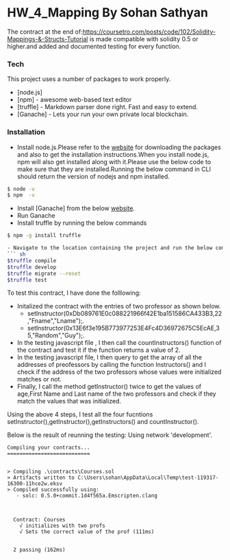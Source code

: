 # HW_4_Mapping By Sohan Sathyan

The  contract at the end of:https://coursetro.com/posts/code/102/Solidity-Mappings-&-Structs-Tutorial is made compatible with solidity 0.5 or higher.and  added and documented testing for every function.

>
### Tech

This project uses a number of packages to work properly.

* [node.js]
* [npm] - awesome web-based text editor
* [truffle] - Markdown parser done right. Fast and easy to extend.
* [Ganache] - Lets your run your own private local blockchain.

### Installation

- Install node.js.Please refer to the [website](https://nodejs.org/en/download/) for downloading the packages and also to get the   installation instructions.When you install node.js, npm will also get installed along with it.Please use the below code to make sure that they are installed.Running the below command in CLI should return the version of nodejs and npm installed.
```sh
$ node -v
$ npm  -v

```
- Install [Ganache] from the below [website](https://truffleframework.com/docs/ganache/quickstart).
- Run Ganache
- Install truffle  by running the below commands
 ```sh
 $ npm -g install truffle
 
 - Navigate to the location containing the project and run the below commands
``` sh
$truffle compile
$truffle develop
$truffle migrate --reset
$truffle test
```


To test this contract, I have done the folllowing:
- Initalized the contract with the entries of two professor as shown below.
   - setInstructor(0xDb089761E0c088221966f42E1ba151586CA433B3,22,"Fname","Lname");.
   - setInstructor(0x13E6f3e195B773977253E4Fc4D36972675C5EcAE,35,"Random","Guy");.
- In the testing javascript file , I then call the countInstructors() function of the contract and test it if the function returns a       value of 2.
- In the testing javascript file, I then query to get the array of all the addresses of preofessors by calling the function               Instructors() and I check if the address of the two professors whose values were initialized matches or not.
- Finally, I call the method getInstructor() twice  to get the values of age,First Name and Last name of the two professors and check if   they match the values that was initialized.

Using the above 4 steps, I test all the four fucntions setInstructor(),getInstructor(),getInstructors() and countInstructor().

Below is the result of reunning the testing:
Using network 'development'.

```
Compiling your contracts...
===========================


> Compiling .\contracts\Courses.sol
> Artifacts written to C:\Users\sohan\AppData\Local\Temp\test-119317-16300-11hce2w.eksv
> Compiled successfully using:
   - solc: 0.5.0+commit.1d4f565a.Emscripten.clang



  Contract: Courses
    √ initializes with two profs
    √ Sets the correct value of the prof (111ms)


  2 passing (162ms)


```

